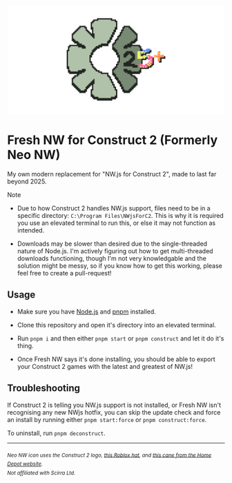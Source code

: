 ![icon as scuffed as the program](./icon_rm-banner.png)

# Fresh NW for Construct 2 (Formerly Neo NW)
My own modern replacement for "NW.js for Construct 2", made to last far beyond 2025.



> [!NOTE]
> - Due to how Construct 2 handles NW.js support, files need to be in a specific directory: `C:\Program Files\NWjsForC2`. This is why it is required you use an elevated terminal to run this, or else it may not function as intended.
>
> - Downloads may be slower than desired due to the single-threaded nature of Node.js. I'm actively figuring out how to get multi-threaded downloads functioning, though I'm not very knowledgable and the solution might be messy, so if you know how to get this working, please feel free to create a pull-request!

## Usage

- Make sure you have [Node.js](https://nodejs.org) and [pnpm](https://pnpm.io) installed.

- Clone this repository and open it's directory into an elevated terminal.

- Run `pnpm i` and then either `pnpm start` or `pnpm construct` and let it do it's thing.

- Once Fresh NW says it's done installing, you should be able to export your Construct 2 games with the latest and greatest of NW.js!
      
## Troubleshooting

If Construct 2 is telling you NW.js support is not installed, or Fresh NW isn't recognising any new NWjs hotfix, you can skip the update check and force an install by running either `pnpm start:force` or `pnpm construct:force`.

To uninstall, run `pnpm deconstruct`.

----

<sub><i>Neo NW icon uses the Construct 2 logo, <a href="https://www.roblox.com/catalog/122415713240099/Sonic-Ova-Movie-Iconic-Pink-Hat">this Roblox hat</a>, and <a href="https://www.homedepot.com/p/Brazos-Walking-Sticks-37-in-Twisted-Walnut-Walking-Cane-502-3000-0281/205856200">this cane from the Home Depot website</a>.</i></sub>       
<sub><i>Not affiliated with Scirra Ltd.</i></sub>
